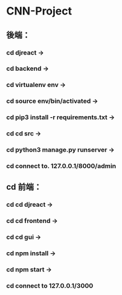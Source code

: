# CNN-Project

## 後端：
### cd djreact -> 
### cd backend -> 
### cd virtualenv env ->
### cd source env/bin/activated ->
### cd pip3 install -r requirements.txt ->
### cd cd src -> 
### cd python3 manage.py runserver -> 
### cd connect to. 127.0.0.1/8000/admin

## cd 前端：
### cd cd djreact -> 
### cd cd frontend -> 
### cd cd gui -> 
### cd npm install -> 
### cd npm start -> 
### cd connect to 127.0.0.1/3000
